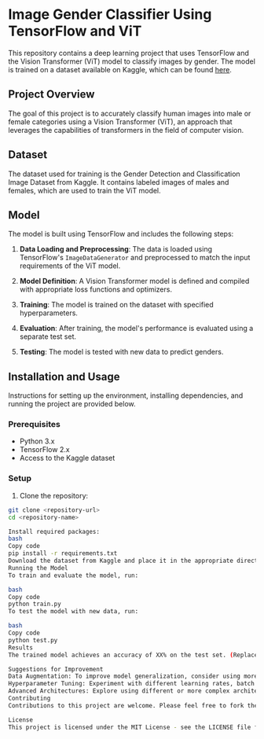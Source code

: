 # Image Gender Classifier Using TensorFlow and ViT

This repository contains a deep learning project that uses TensorFlow and the Vision Transformer (ViT) model to classify images by gender. The model is trained on a dataset available on Kaggle, which can be found [here](https://www.kaggle.com/datasets/trainingdatapro/gender-detection-and-classification-image-dataset).

## Project Overview

The goal of this project is to accurately classify human images into male or female categories using a Vision Transformer (ViT), an approach that leverages the capabilities of transformers in the field of computer vision.

## Dataset

The dataset used for training is the Gender Detection and Classification Image Dataset from Kaggle. It contains labeled images of males and females, which are used to train the ViT model.

## Model

The model is built using TensorFlow and includes the following steps:

1. **Data Loading and Preprocessing**: The data is loaded using TensorFlow's `ImageDataGenerator` and preprocessed to match the input requirements of the ViT model.

2. **Model Definition**: A Vision Transformer model is defined and compiled with appropriate loss functions and optimizers.

3. **Training**: The model is trained on the dataset with specified hyperparameters.

4. **Evaluation**: After training, the model's performance is evaluated using a separate test set.

5. **Testing**: The model is tested with new data to predict genders.

## Installation and Usage

Instructions for setting up the environment, installing dependencies, and running the project are provided below.

### Prerequisites

- Python 3.x
- TensorFlow 2.x
- Access to the Kaggle dataset

### Setup

1. Clone the repository:
```bash
git clone <repository-url>
cd <repository-name>

Install required packages:
bash
Copy code
pip install -r requirements.txt
Download the dataset from Kaggle and place it in the appropriate directory.
Running the Model
To train and evaluate the model, run:

bash
Copy code
python train.py
To test the model with new data, run:

bash
Copy code
python test.py
Results
The trained model achieves an accuracy of XX% on the test set. (Replace XX% with your actual results)

Suggestions for Improvement
Data Augmentation: To improve model generalization, consider using more extensive data augmentation techniques.
Hyperparameter Tuning: Experiment with different learning rates, batch sizes, and other hyperparameters.
Advanced Architectures: Explore using different or more complex architectures like EfficientNet or ensemble methods.
Contributing
Contributions to this project are welcome. Please feel free to fork the repository, make changes, and submit a pull request.

License
This project is licensed under the MIT License - see the LICENSE file for details.
